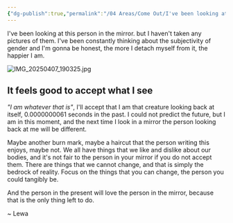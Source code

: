 ```yaml
---
{"dg-publish":true,"permalink":"/04 Areas/Come Out/I've been looking at this person in the mirror/","tags":["blog","come_out"],"noteIcon":"","created":"2025-08-13T22:45:02.067-04:00"}
---
```


I've been looking at this person in the mirror. but I haven't taken any pictures of them. I've been constantly thinking about the subjectivity of gender and I'm gonna be honest, the more I detach myself from it, the happier I am. 

![IMG_20250407_190325.jpg](/img/user/IMG_20250407_190325.jpg)
## It feels good to accept what I see 

*"I am whatever that is"*, I'll accept that I am that creature looking back at itself, 0.0000000061 seconds in the past. I could not predict the future, but I am in this moment, and the next time I look in a mirror the person looking back at me will be different. 

Maybe another burn mark, maybe a haircut that the person writing this enjoys, maybe not. We all have things that we like and dislike about our bodies, and it's not fair to the person in your mirror if you do not accept them. There are things that we cannot change, and that is simply the bedrock of reality. Focus on the things that you can change, the person you could tangibly be. 

And the person in the present will love the person in the mirror, because that is the only thing left to do. 

~ Lewa